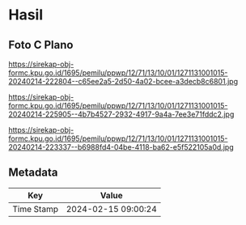 # Hasil

## Foto C Plano

https://sirekap-obj-formc.kpu.go.id/1695/pemilu/ppwp/12/71/13/10/01/1271131001015-20240214-222804--c65ee2a5-2d50-4a02-bcee-a3decb8c6801.jpg

https://sirekap-obj-formc.kpu.go.id/1695/pemilu/ppwp/12/71/13/10/01/1271131001015-20240214-225905--4b7b4527-2932-4917-9a4a-7ee3e71fddc2.jpg

https://sirekap-obj-formc.kpu.go.id/1695/pemilu/ppwp/12/71/13/10/01/1271131001015-20240214-223337--b6988fd4-04be-4118-ba62-e5f522105a0d.jpg


## Metadata

| Key        | Value               |
| ---------- | ------------------- |
| Time Stamp | 2024-02-15 09:00:24 |



